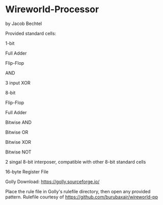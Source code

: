 # Wireworld-Processor

by Jacob Bechtel

Provided standard cells:



1-bit

Full Adder

Flip-Flop

AND

3 input XOR

8-bit

Flip-Flop

Full Adder

Bitwise AND

Bitwise OR

Bitwise XOR

Bitwise NOT

2 singal 8-bit interposer, compatible with other 8-bit standard cells

16-byte Register File

Golly Download: https://golly.sourceforge.io/

Place the rule file in Golly's rulefile directory, then open any provided pattern. Rulefile courtesy of https://github.com/burubaxair/wireworld-pp
